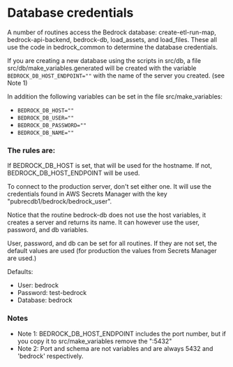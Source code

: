 # Database credentials

A number of routines access the Bedrock database: create-etl-run-map, bedrock-api-backend, bedrock-db, load_assets, and load_files. These all use the code in bedrock_common to determine the database credentials.

If you are creating a new database using the scripts in src/db, a file src/db/make_variables.generated will be created with the variable ```BEDROCK_DB_HOST_ENDPOINT=""``` with the name of the server you created. (see Note 1)

In addition the following variables can be set in the file src/make_variables:

- ```BEDROCK_DB_HOST=""```
- ```BEDROCK_DB_USER=""```
- ```BEDROCK_DB_PASSWORD=""```
- ```BEDROCK_DB_NAME=""```

### The rules are:

If BEDROCK_DB_HOST is set, that will be used for the hostname. If not, BEDROCK_DB_HOST_ENDPOINT will be used. 

To connect to the production server, don't set either one. It will use the credentials found in AWS Secrets Manager with the key "pubrecdb1/bedrock/bedrock_user".

Notice that the routine bedrock-db does not use the host variables, it creates a server and returns its name. It can however use the user, password, and db variables.

User, password, and db can be set for all routines. If they are not set, the default values are used (for production the values from Secrets Manager are used.)

Defaults:
- User: bedrock
- Password: test-bedrock
- Database: bedrock




### Notes

- Note 1: BEDROCK_DB_HOST_ENDPOINT includes the port number, but if you copy it to src/make_variables remove the ":5432"
- Note 2: Port and schema are not variables and are always 5432 and 'bedrock' respectively.